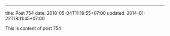 ---
title: Post 754
date: 2018-05-04T11:19:55+07:00
updated: 2014-01-22T18:11:45+07:00

This is content of post 754